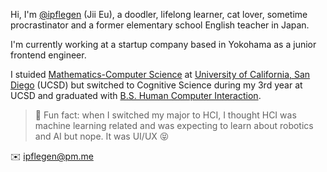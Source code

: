 Hi, I'm [@ipflegen](https://github.com/ipflegen) (Jii Eu), a doodler, lifelong learner, cat lover, 
sometime procrastinator and a former elementary school English teacher in Japan. 

I'm currently working at a startup company based in Yokohama as a junior frontend engineer. 

I stuided [Mathematics-Computer Science](https://www.math.ucsd.edu/~handbook/undergraduate/ma30-math-computer-science-b-s/) at [University of California, San Diego](https://ucsd.edu) (UCSD)
but switched to Cognitive Science during my 3rd year at UCSD and graduated with [B.S. Human Computer Interaction](https://cogsci.ucsd.edu/undergraduates/major/design-interaction.html).

> 🤖 Fun fact: when I switched my major to HCI, I thought HCI was machine learning related and was expecting to 
> learn about robotics and AI but nope. It was UI/UX 😝 

✉️ <a href = "mailto: ipflegen@pm.me">ipflegen@pm.me</a>
